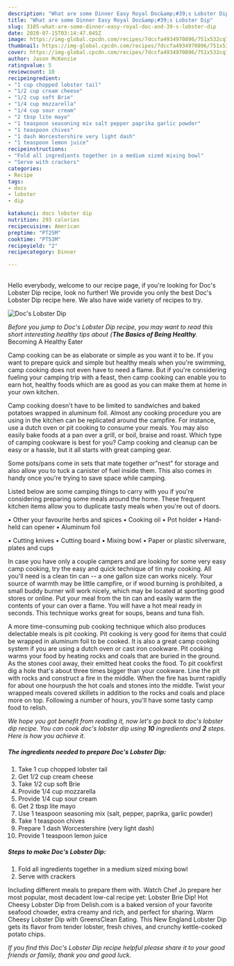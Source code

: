```yaml
---
description: "What are some Dinner Easy Royal Doc&amp;#39;s Lobster Dip"
title: "What are some Dinner Easy Royal Doc&amp;#39;s Lobster Dip"
slug: 3105-what-are-some-dinner-easy-royal-doc-and-39-s-lobster-dip
date: 2020-07-15T03:14:47.045Z
image: https://img-global.cpcdn.com/recipes/7dccfa4934970896/751x532cq70/docs-lobster-dip-recipe-main-photo.jpg
thumbnail: https://img-global.cpcdn.com/recipes/7dccfa4934970896/751x532cq70/docs-lobster-dip-recipe-main-photo.jpg
cover: https://img-global.cpcdn.com/recipes/7dccfa4934970896/751x532cq70/docs-lobster-dip-recipe-main-photo.jpg
author: Jason McKenzie
ratingvalue: 5
reviewcount: 10
recipeingredient:
- "1 cup chopped lobster tail"
- "1/2 cup cream cheese"
- "1/2 cup soft Brie"
- "1/4 cup mozzarella"
- "1/4 cup sour cream"
- "2 tbsp lite mayo"
- "1 teaspoon seasoning mix salt pepper paprika garlic powder"
- "1 teaspoon chives"
- "1 dash Worcestershire very light dash"
- "1 teaspoon lemon juice"
recipeinstructions:
- "Fold all ingredients together in a medium sized mixing bowl"
- "Serve with crackers"
categories:
- Recipe
tags:
- docs
- lobster
- dip

katakunci: docs lobster dip 
nutrition: 293 calories
recipecuisine: American
preptime: "PT25M"
cooktime: "PT53M"
recipeyield: "2"
recipecategory: Dinner

---
```

<br>
Hello everybody, welcome to our recipe page, if you're looking for Doc&#39;s Lobster Dip recipe, look no further! We provide you only the best Doc&#39;s Lobster Dip recipe here. We also have wide variety of recipes to try.
<br>


![Doc&#39;s Lobster Dip](https://img-global.cpcdn.com/recipes/7dccfa4934970896/751x532cq70/docs-lobster-dip-recipe-main-photo.jpg)

<i>Before you jump to Doc&#39;s Lobster Dip recipe, you may want to read this short interesting healthy tips about {<strong>The Basics of Being Healthy</strong>.</i>
Becoming A Healthy Eater

    
Camp cooking can be as elaborate or simple as you want it to be. If you want to prepare quick and simple but healthy meals when you're swimming, camp cooking does not even have to need a flame. But if you're considering fueling your camping trip with a feast, then camp cooking can enable you to earn hot, healthy foods which are as good as you can make them at home in your own kitchen.

Camp cooking doesn't have to be limited to sandwiches and baked potatoes wrapped in aluminum foil.  Almost any cooking procedure you are using in the kitchen can be replicated around the campfire. For instance, use a dutch oven or pit cooking to consume your meals. You may also easily bake foods at a pan over a grill, or boil, braise and roast. Which type of camping cookware is best for you? Camp cooking and cleanup can be easy or a hassle, but it all starts with great camping gear.

Some pots/pans come in sets that mate together or"nest" for storage and also allow you to tuck a canister of fuel inside them. This also comes in handy once you're trying to save space while camping.

Listed below are some camping things to carry with you if you're considering preparing some meals around the home. These frequent kitchen items allow you to duplicate tasty meals when you're out of doors.


• Other your favourite herbs and spices
• Cooking oil
• Pot holder
• Hand-held can opener
• Aluminum foil

• Cutting knives
• Cutting board
• Mixing bowl
• Paper or plastic silverware, plates and cups

In case you have only a couple campers and are looking for some very easy camp cooking, try the easy and quick technique of tin may cooking. All you'll need is a clean tin can -- a one gallon size can works nicely. Your source of warmth may be little campfire, or if wood burning is prohibited, a small buddy burner will work nicely, which may be located at sporting good stores or online. Put your meal from the tin can and easily warm the contents of your can over a flame. You will have a hot meal ready in seconds.  This technique works great for soups, beans and tuna fish.

A more time-consuming pub cooking technique which also produces delectable meals is pit cooking. Pit cooking is very good for items that could be wrapped in aluminum foil to be cooked.  It is also a great camp cooking system if you are using a dutch oven or cast iron cookware. Pit cooking warms your food by heating rocks and coals that are buried in the ground. As the stones cool away, their emitted heat cooks the food. To pit cookfirst dig a hole that's about three times bigger than your cookware. Line the pit with rocks and construct a fire in the middle. When the fire has burnt rapidly for about one hourpush the hot coals and stones into the middle. Twist your wrapped meals covered skillets in addition to the rocks and coals and place more on top. Following a number of hours, you'll have some tasty camp food to relish.


<i>We hope you got benefit from reading it, now let's go back to doc&#39;s lobster dip recipe. You can cook doc&#39;s lobster dip using <strong>10</strong> ingredients and <strong>2</strong> steps. Here is how you achieve it.
</i>

##### The ingredients needed to prepare Doc&#39;s Lobster Dip:

1. Take 1 cup chopped lobster tail
1. Get 1/2 cup cream cheese
1. Take 1/2 cup soft Brie
1. Provide 1/4 cup mozzarella
1. Provide 1/4 cup sour cream
1. Get 2 tbsp lite mayo
1. Use 1 teaspoon seasoning mix (salt, pepper, paprika, garlic powder)
1. Take 1 teaspoon chives
1. Prepare 1 dash Worcestershire (very light dash)
1. Provide 1 teaspoon lemon juice


##### Steps to make Doc&#39;s Lobster Dip:

1. Fold all ingredients together in a medium sized mixing bowl
1. Serve with crackers


Including different meals to prepare them with. Watch Chef Jo prepare her most popular, most decadent low-cal recipe yet: Lobster Brie Dip! Hot Cheesy Lobster Dip from Delish.com is a baked version of your favorite seafood chowder, extra creamy and rich, and perfect for sharing. Warm Cheesy Lobster Dip with GreensClean Eating. This New England Lobster Dip gets its flavor from tender lobster, fresh chives, and crunchy kettle-cooked potato chips. 

<i>If you find this Doc&#39;s Lobster Dip recipe helpful please share it to your good friends or family, thank you and good luck.</i>
